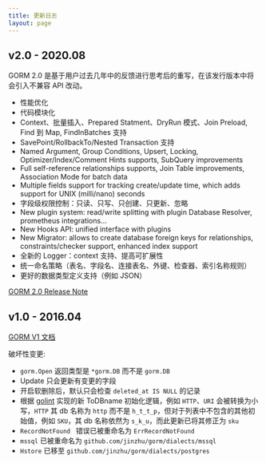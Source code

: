 ```yaml
---
title: 更新日志
layout: page
---
```


## v2.0 - 2020.08

GORM 2.0 是基于用户过去几年中的反馈进行思考后的重写，在该发行版本中将会引入不兼容 API 改动。

* 性能优化
* 代码模块化
* Context、批量插入、Prepared Statment、DryRun 模式、Join Preload, Find 到 Map, FindInBatches 支持
* SavePoint/RollbackTo/Nested Transaction 支持
* Named Argument, Group Conditions, Upsert, Locking, Optimizer/Index/Comment Hints supports, SubQuery improvements
* Full self-reference relationships supports, Join Table improvements, Association Mode for batch data
* Multiple fields support for tracking create/update time, which adds support for UNIX (milli/nano) seconds
* 字段级权限控制：只读、只写、只创建、只更新、忽略
* New plugin system: read/write splitting with plugin Database Resolver, prometheus integrations...
* New Hooks API: unified interface with plugins
* New Migrator: allows to create database foreign keys for relationships, constraints/checker support, enhanced index support
* 全新的 Logger：context 支持、提高可扩展性
* 统一命名策略（表名、字段名、连接表名、外键、检查器、索引名称规则）
* 更好的数据类型定义支持（例如 JSON）

[GORM 2.0 Release Note](v2_release_note.html)

## v1.0 - 2016.04

[GORM V1 文档](https://v1.gorm.io)

破坏性变更:

* `gorm.Open` 返回类型是 `*gorm.DB` 而不是 `gorm.DB`
* Update 只会更新有变更的字段
* 开启软删除后，默认只会检查 `deleted_at IS NULL` 的记录
* 根据 [golint](https://github.com/golang/lint/blob/master/lint.go#L702) 实现的新 ToDBname 初始化逻辑，例如 `HTTP`、`URI` 会被转换为小写，`HTTP` 其 db 名称为 `http` 而不是 `h_t_t_p`，但对于列表中不包含的其他初始值，例如 `SKU`，其 db 名称依然为 `s_k_u`，而此更新已将其修正为 `sku`
* `RecordNotFound ` 错误已被重命名为 `ErrRecordNotFound `
* `mssql` 已被重命名为 `github.com/jinzhu/gorm/dialects/mssql`
* `Hstore` 已移至 `github.com/jinzhu/gorm/dialects/postgres`
